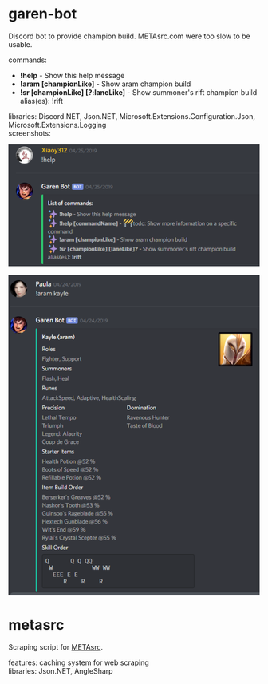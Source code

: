 # garen-bot
Discord bot to provide champion build. METAsrc.com were too slow to be usable.


commands: 
- **!help** - Show this help message
- **!aram [championLike]** - Show aram champion build
- **!sr [championLike] [?:laneLike]** - Show summoner's rift champion build  
  alias(es): !rift

libraries: Discord.NET, Json.NET, Microsoft.Extensions.Configuration.Json, Microsoft.Extensions.Logging  
screenshots:

![](img\help-command.PNG)

![](img\aram-command.PNG)

# metasrc
Scraping script for [METAsrc](https://www.metasrc.com).

features: caching system for web scraping  
libraries: Json.NET, AngleSharp